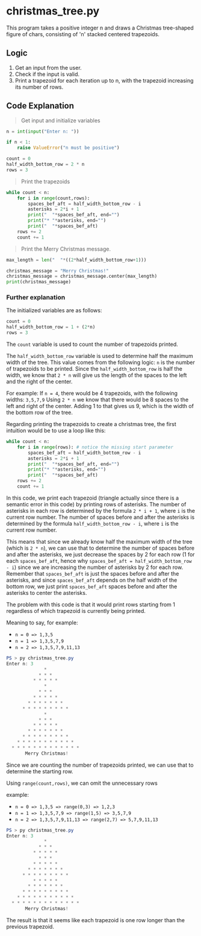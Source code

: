 # christmas_tree.py

This program takes a positive integer n and draws a Christmas tree-shaped figure of chars, consisting of 'n' stacked centered trapezoids.

## Logic

1. Get an input from the user.
2. Check if the input is valid.
3. Print a trapezoid for each iteration up to n, with the trapezoid increasing its number of rows.

## Code Explanation

> Get input and initialize variables

```python
n = int(input("Enter n: "))

if n < 1:
    raise ValueError("n must be positive")

count = 0
half_width_bottom_row = 2 * n
rows = 3
```

> Print the trapezoids

```python
while count < n:
    for i in range(count,rows):
        spaces_bef_aft = half_width_bottom_row - i
        asterisks = 2*i + 1
        print("  "*spaces_bef_aft, end="")
        print("* "*asterisks, end="")
        print("  "*spaces_bef_aft)
    rows += 2
    count += 1
```

> Print the Merry Christmas message.

```python
max_length = len("  "*((2*half_width_bottom_row+1)))

christmas_message = "Merry Christmas!"
christmas_message = christmas_message.center(max_length)
print(christmas_message)
```

### Further explanation

The initialized variables are as follows:

```python
count = 0
half_width_bottom_row = 1 + (2*n)
rows = 3
```

The `count` variable is used to count the number of trapezoids printed.

The `half_width_bottom_row` variable is used to determine half the maximum width of the tree. This value comes from the following logic:
`n` is the number of trapezoids to be printed. Since the `half_width_bottom_row` is half the width, we know that `2 * n` will give us the length of the spaces to the left and the right of the center.

For example: If `n = 4`, there would be 4 trapezoids, with the following widths: `3,5,7,9`
Using `2 * n` we know that there would be 8 spaces to the left and right of the center. Adding 1 to that gives us 9, which is the width of the bottom row of the tree.

Regarding printing the trapezoids to create a christmas tree, the first intuition would be to use a loop like this:

```python
while count < n:
    for i in range(rows): # notice the missing start parameter
        spaces_bef_aft = half_width_bottom_row - i
        asterisks = 2*i + 1
        print("  "*spaces_bef_aft, end="")
        print("* "*asterisks, end="")
        print("  "*spaces_bef_aft)
    rows += 2
    count += 1
```

In this code, we print each trapezoid (triangle actually since there is a semantic error in this code) by printing rows of asterisks. The number of asterisks in each row is determined by the formula `2 * i + 1`, where `i` is the current row number. The number of spaces before and after the asterisks is determined by the formula `half_width_bottom_row - i`, where `i` is the current row number.

This means that since we already know half the maximum width of the tree (which is `2 * n`), we can use that to determine the number of spaces before and after the asterisks, we just decrease the spaces by 2 for each row (1 for each `spaces_bef_aft`, hence why `spaces_bef_aft = half_width_bottom_row - i`) since we are increasing the number of asterisks by 2 for each row. Remember that `spaces_bef_aft` is just the spaces before and after the asterisks, and since `spaces_bef_aft` depends on the half width of the bottom row, we just print `spaces_bef_aft` spaces before and after the asterisks to center the asterisks.

The problem with this code is that it would print rows starting from 1 regardless of which trapezoid is currently being printed.

Meaning to say, for example:

- `n = 0 => 1,3,5`
- `n = 1 => 1,3,5,7,9`
- `n = 2 => 1,3,5,7,9,11,13`

```powershell
PS > py christmas_tree.py
Enter n: 3
              *
            * * *
          * * * * *
              *
            * * *
          * * * * *
        * * * * * * *
      * * * * * * * * *
              *
            * * *
          * * * * *
        * * * * * * *
      * * * * * * * * *
    * * * * * * * * * * *
  * * * * * * * * * * * * *
       Merry Christmas!
```

Since we are counting the number of trapezoids printed, we can use that to determine the starting row.

Using `range(count,rows)`, we can omit the unnecessary rows

example:

- `n = 0 => 1,3,5 => range(0,3) => 1,2,3`
- `n = 1 => 1,3,5,7,9 => range(1,5) => 3,5,7,9`
- `n = 2 => 1,3,5,7,9,11,13 => range(2,7) => 5,7,9,11,13`

```powershell
PS > py christmas_tree.py
Enter n: 3
              *
            * * *
          * * * * *
            * * *
          * * * * *
        * * * * * * *
      * * * * * * * * *
          * * * * *
        * * * * * * *
      * * * * * * * * *
    * * * * * * * * * * *
  * * * * * * * * * * * * *
       Merry Christmas!
```

The result is that it seems like each trapezoid is one row longer than the previous trapezoid.
